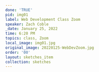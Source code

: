 ```yaml
---
done: 'TRUE'
pid: img01
label: Web Development Class Zoom
speaker: Zach Coble
_date: January 25, 2022
time: 6:20 PM
topics: class, Zoom
local_image: img01.jpg
original_image: 20220125-WebDevZoom.jpg
order: '00'
layout: sketches_item
collection: sketches
---
```


